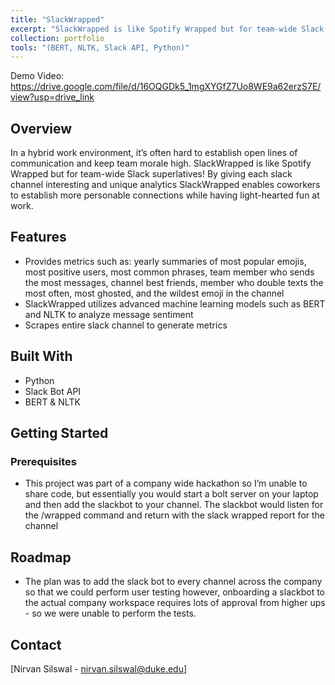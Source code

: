 ```yaml
---
title: "SlackWrapped"
excerpt: "SlackWrapped is like Spotify Wrapped but for team-wide Slack superlatives!<br/><img src='/images/Wrapped!.png'>"
collection: portfolio
tools: "(BERT, NLTK, Slack API, Python)"
---
```


Demo Video: https://drive.google.com/file/d/16OQGDk5_1mgXYGfZ7Uo8WE9a62erzS7E/view?usp=drive_link


## Overview

In a hybrid work environment, it’s often hard to establish open lines of communication and keep team morale high. SlackWrapped is like Spotify Wrapped but for team-wide Slack superlatives! By giving each slack channel interesting and unique analytics SlackWrapped enables coworkers to establish more personable connections while having light-hearted fun at work.

## Features

- Provides metrics such as: yearly summaries of most popular emojis, most positive users, most common phrases, team member who sends the most messages, channel best friends, member who double texts the most often, most ghosted, and the wildest emoji in the channel
- SlackWrapped utilizes advanced machine learning models such as BERT and NLTK to analyze message sentiment
- Scrapes entire slack channel to generate metrics

## Built With

- Python
- Slack Bot API
- BERT & NLTK

## Getting Started

### Prerequisites

- This project was part of a company wide hackathon so I’m unable to share code, but essentially you would start a bolt server on your laptop and then add the slackbot to your channel. The slackbot would listen for the /wrapped command and return with the slack wrapped report for the channel

## Roadmap

- The plan was to add the slack bot to every channel across the company so that we could perform user testing however, onboarding a slackbot to the actual company workspace requires lots of approval from higher ups - so we were unable to perform the tests.

## Contact

[Nirvan Silswal - [nirvan.silswal@duke.edu](mailto:email@example.com)]